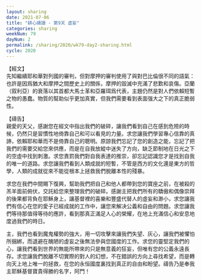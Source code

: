 ```yaml
---
layout: sharing
date: 2021-07-06
title: "耕心禱讀 - 第9天 虛妄"
categories: sharing
weekNum: 79
dayNum: 2
permalink: /sharing/2020/wk79-day2-sharing.html
cycle: 2020
---
```


【經文】  
先知繼續耶和華對列國的審判，但對摩押的審判使用了與對巴比倫很不同的語氣：也許是因爲猶大和摩押之間歷史上的關係，摩押的毀滅中充滿了悲歎和哀傷。亞蘭（叙利亞）的衰落以其首都大馬士革和亞羅珥爲代表，主題仍然是對人們依賴短暫之物的愚蠢。物質的幫助似乎更加真實，但我們需要看到表面强大之下的真正脆弱性。

【禱告】  
親愛的天父，感謝您在經文中指出我們的破碎，讓我們看到自己在感到危險的時候，仍然只是習慣性地倚靠自己和可以看見的力量。求您讓我們學習專心信靠的真諦，依賴耶和華而不是倚靠自己的聰明。原諒我們忘記了您的創造之能，忘記了把我們的需要交給您來供應，而是在自我放縱中迷失了方向，缺乏節制地在日光之下的空虛中找到刺激。求您責罰我們對自我表達的推崇，卻忘記認識您才是找到自我的唯一的道路。求您讓我們看到人類成就的短暫，不管是西方的文化還是東方的哲學，人類的成就從來不能從根本上拯救我們脫離本性的殘暴。

求您在我們中間賜下復興，幫助我們把自己和他人都帶到您的寶座之前，在被殺的羔羊面前俯伏，交託給您來整理我們的破碎。感謝主把我們所有的驕傲和偶像崇拜的後果都背負在耶穌身上，讓基督裡的喜樂和豐盛代替人的虛妄和渺小，求您讓我們有信心在您的愛子已經成就的工作中，讓您來解决公義和自由的問題。求您讓我們等待那值得等待的應許，看到那真正滿足人心的榮耀，在地上充滿信心和安息地度過我們的時日。

主，我們也看到魔鬼權勢的強大，用一切攻擊來讓我們失望、灰心，讓我們被懼怕所捆綁，而退避在醜陋的虛妄之後無法參與您國度的工作。求您的靈堅定我們的心，讓我們看到世界的無能所帶來的只是無意義的狂妄，但唯有您的公義永遠長存。求您讓我們脫離不切實際的對人的幻想，不在錯誤的方向上尋找希望，而是轉向天上地上唯一的拯救，在您的永恒國度裏找到真正的自由和盼望。禱告乃是奉我主耶穌基督寶貴得勝的名字，阿門！

